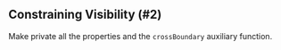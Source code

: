 ## Constraining Visibility (#2)

Make private all the properties and the `crossBoundary` auxiliary function.